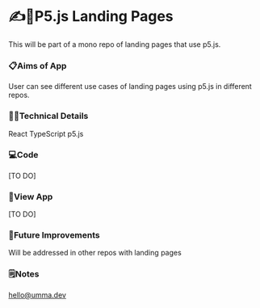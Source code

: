 # ✍️💨P5.js Landing Pages
This will be part of a mono repo of landing pages that use p5.js. 

### 📋Aims of App
User can see different use cases of landing pages using p5.js in different repos. 

### 👩‍💻Technical Details
React
TypeScript
p5.js 

### 💻Code
[TO DO]

### 👀View App
[TO DO]

### 💭Future Improvements
Will be addressed in other repos with landing pages

### 🗒️Notes
hello@umma.dev
